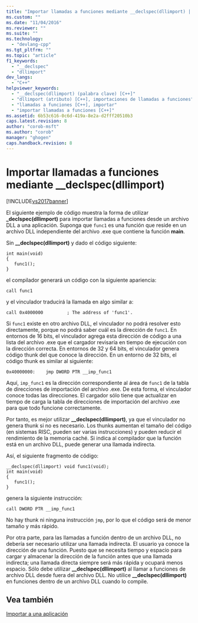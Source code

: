```yaml
---
title: "Importar llamadas a funciones mediante __declspec(dllimport) | Microsoft Docs"
ms.custom: ""
ms.date: "11/04/2016"
ms.reviewer: ""
ms.suite: ""
ms.technology: 
  - "devlang-cpp"
ms.tgt_pltfrm: ""
ms.topic: "article"
f1_keywords: 
  - "__declspec"
  - "dllimport"
dev_langs: 
  - "C++"
helpviewer_keywords: 
  - "__declspec(dllimport) (palabra clave) [C++]"
  - "dllimport (atributo) [C++], importaciones de llamadas a funciones"
  - "llamadas a funciones [C++], importar"
  - "importar llamadas a funciones [C++]"
ms.assetid: 6b53c616-0c6d-419a-8e2a-d2fff20510b3
caps.latest.revision: 8
author: "corob-msft"
ms.author: "corob"
manager: "ghogen"
caps.handback.revision: 8
---
```

# Importar llamadas a funciones mediante __declspec(dllimport)
[!INCLUDE[vs2017banner](../assembler/inline/includes/vs2017banner.md)]

El siguiente ejemplo de código muestra la forma de utilizar **\_declspec\(dllimport\)** para importar llamadas a funciones desde un archivo DLL a una aplicación.  Suponga que `func1` es una función que reside en un archivo DLL independiente del archivo .exe que contiene la función **main**.  
  
 Sin **\_\_declspec\(dllimport\)** y dado el código siguiente:  
  
```  
int main(void)   
{  
   func1();  
}  
```  
  
 el compilador generará un código con la siguiente apariencia:  
  
```  
call func1  
```  
  
 y el vinculador traducirá la llamada en algo similar a:  
  
```  
call 0x4000000         ; The address of 'func1'.  
```  
  
 Si `func1` existe en otro archivo DLL, el vinculador no podrá resolver esto directamente, porque no podrá saber cuál es la dirección de `func1`.  En entornos de 16 bits, el vinculador agrega esta dirección de código a una lista del archivo .exe que el cargador revisaría en tiempo de ejecución con la dirección correcta.  En entornos de 32 y 64 bits, el vinculador genera código thunk del que conoce la dirección.  En un entorno de 32 bits, el código thunk es similar al siguiente:  
  
```  
0x40000000:    jmp DWORD PTR __imp_func1  
```  
  
 Aquí, `imp_func1` es la dirección correspondiente al área de `func1` de la tabla de direcciones de importación del archivo .exe.  De esta forma, el vinculador conoce todas las direcciones.  El cargador sólo tiene que actualizar en tiempo de carga la tabla de direcciones de importación del archivo .exe para que todo funcione correctamente.  
  
 Por tanto, es mejor utilizar **\_\_declspec\(dllimport\)**, ya que el vinculador no genera thunk si no es necesario.  Los thunks aumentan el tamaño del código \(en sistemas RISC, pueden ser varias instrucciones\) y pueden reducir el rendimiento de la memoria caché.  Si indica al compilador que la función está en un archivo DLL, puede generar una llamada indirecta.  
  
 Así, el siguiente fragmento de código:  
  
```  
__declspec(dllimport) void func1(void);  
int main(void)   
{  
   func1();  
}  
```  
  
 genera la siguiente instrucción:  
  
```  
call DWORD PTR __imp_func1  
```  
  
 No hay thunk ni ninguna instrucción `jmp`, por lo que el código será de menor tamaño y más rápido.  
  
 Por otra parte, para las llamadas a función dentro de un archivo DLL, no debería ser necesario utilizar una llamada indirecta.  El usuario ya conoce la dirección de una función.  Puesto que se necesita tiempo y espacio para cargar y almacenar la dirección de la función antes que una llamada indirecta; una llamada directa siempre será más rápida y ocupará menos espacio.  Sólo debe utilizar **\_\_declspec\(dllimport\)** al llamar a funciones de archivo DLL desde fuera del archivo DLL.  No utilice **\_\_declspec\(dllimport\)** en funciones dentro de un archivo DLL cuando lo compile.  
  
## Vea también  
 [Importar a una aplicación](../build/importing-into-an-application.md)